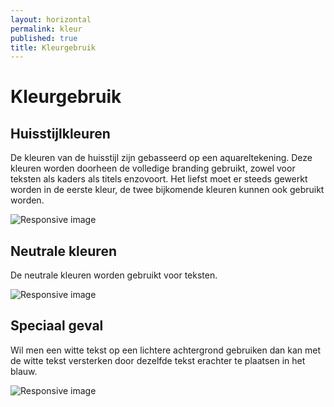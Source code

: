 ```yaml
---
layout: horizontal
permalink: kleur
published: true
title: Kleurgebruik
---
```


# Kleurgebruik

## Huisstijlkleuren
De kleuren van de huisstijl zijn gebasseerd op een aquareltekening. Deze kleuren worden doorheen de volledige branding gebruikt, zowel voor teksten als kaders als titels enzovoort. Het liefst moet er steeds gewerkt worden in de eerste kleur, de twee bijkomende kleuren kunnen ook gebruikt worden. 

<div class="row">
  <div class="col-6">
  <p><img src="{{ '/images/voorbeelden/Kleurstudie.png' | relative_url }}" alt="Responsive image" class="afbeeldingPos" ></p>
  </div>
</div>



## Neutrale kleuren
De neutrale kleuren worden gebruikt voor teksten. 

<div class="row">
  <div class="col-6">
  <p><img src="{{ '/images/voorbeelden/NEUTRAAL.png' | relative_url }}" alt="Responsive image" class="w-100"></p>
  </div>
</div>



## Speciaal geval
Wil men een witte tekst op een lichtere achtergrond gebruiken dan kan met de witte tekst versterken door dezelfde tekst erachter te plaatsen in het blauw. 

<div class="row">
  <div class="col-6">
  <p><img src="{{ '/images/voorbeelden/Speciaal.png' | relative_url }}" alt="Responsive image" class="afbeeldingPos"></p>
  </div>
</div>